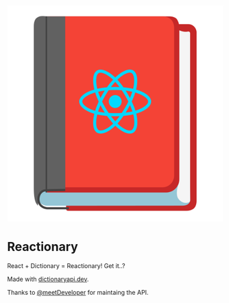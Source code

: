 <p align="center">
<img src="./public/icon.svg">
</p>  

# Reactionary

React + Dictionary = Reactionary! Get it..? 

Made with [dictionaryapi.dev](https://dictionaryapi.dev/).  

Thanks to [@meetDeveloper](https://github.com/meetDeveloper/googleDictionaryAPI) for maintaing the API.
